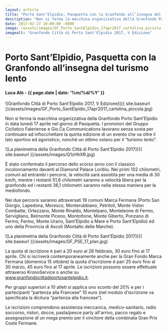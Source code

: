 ```yaml
---
layout: article
title: "Porto Sant’Elpidio, Pasquetta con la Granfondo all’insegna del turismo lento"
description: "Non si ferma la macchina organizzativa della Granfondo Porto Sant’Elpidio in data lunedì 17 aprile nel giorno di Pasquetta. I promotori del Gruppo Ciclistico Faleriense e Gio.Ca Communications lavorano senza sosta per continuare ad infiocchettare la quinta edizione di un evento che va oltre il lato sportivo ed agonistico, nonché un ottimo volano per il turismo lento."
date: 2017-02-27 10:00:00 -0600
image: /assets/images/GF_Porto_SantElpidio_17apr2017_cartolina_piccola.jpg
imagealt: "Granfondo Città di Porto Sant'Elpidio 2017, V Edizione"
---
```


# Porto Sant’Elpidio, Pasquetta con la Granfondo all’insegna del turismo lento

#### Luca Alò - {{ page.date | date: '%m/%d/%Y' }}

![Granfondo Città di Porto Sant'Elpidio 2017, V Edizione]({{ site.baseurl }}/assets/images/GF_Porto_SantElpidio_17apr2017_cartolina_piccola.jpg)

Non si ferma la macchina organizzativa della Granfondo Porto Sant’Elpidio in data lunedì 17 aprile nel giorno di Pasquetta. I promotori del Gruppo Ciclistico Faleriense e Gio.Ca Communications lavorano senza sosta per continuare ad infiocchettare la quinta edizione di un evento che va oltre il lato sportivo ed agonistico, nonché un ottimo volano per il “turismo lento”.

![La planimetria della Granfondo Città di Porto Sant'Elpidio 2017]({{ site.baseurl }}/assets/images/Q1zHhXR.jpg)

È stato confermato il percorso dello scorso anno con il classico incolonnamento davanti al Diamond Palace Loriblu. Nei primi 102 chilometri, comuni ad entrambi i percorsi, la velocità sarà assistita per una media di 30 km/h, mentre i restanti 51,6 chilometri saranno a velocità libera per la granfondo ed i restanti 36,1 chilometri saranno nella stessa maniera per la mediofondo.

Nei due percorsi saranno attraversati 19 comuni Marca Fermana (Porto San Giorgio, Lapedona, Moresco, Monterubbiano, Petritoli, Monte Vidon Combatte, Ortezzano, Monte Rinaldo, Montelparo, Monteleone di Fermo, Servigliano, Belmonte Piceno, Montottone, Monte Giberto, Ponzano di Fermo, Fermo, Monte Urano, Sant’Elpidio a Mare e Porto Sant’Elpidio) ed uno della Provincia di Ascoli (Montalto delle Marche).

![La planimetria della Granfondo Città di Porto Sant'Elpidio 2017]({{ site.baseurl }}/assets/images/GF_PSE_17_plan.jpg)

La quota di iscrizione è pari a 20 euro al 28 febbraio, 30 euro fino al 17 aprile. Chi si iscriverà contemporaneamente anche per la Gran Fondo Marca Fermana (domenica 15 ottobre) la quota d’iscrizione è pari 25 euro fino al 30 marzo, 45 euro fino al 17 aprile. Le iscrizioni possono essere effettuate attraverso KronoService o anche su www.granfondocittadiportosantelpidio.it.

Per gruppi superiori a 10 atleti si applica uno sconto del 20% e per i partecipanti “partenza alla Francese” 10 euro (nel modulo d’iscrizione va specificata la dicitura “partenza alla francese”).

Le iscrizioni comprendono assistenza meccanica, medico-sanitario, radio soccorso, ristori, docce, pasta/pesce party all'arrivo, pacco regalo e assegnazione di un mega premio per il vincitore della combinata Gran Prix Coste Fermane.